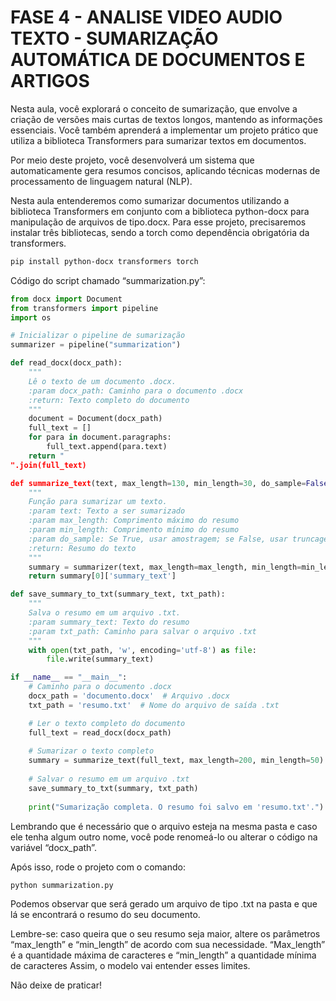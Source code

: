 # FASE 4 - ANALISE VIDEO AUDIO TEXTO - SUMARIZAÇÃO AUTOMÁTICA DE DOCUMENTOS E ARTIGOS

Nesta aula, você explorará o conceito de sumarização, que envolve a criação de versões mais curtas de textos longos, mantendo as informações essenciais. Você também aprenderá a implementar um projeto prático que utiliza a biblioteca Transformers para sumarizar textos em documentos. 

Por meio  deste projeto, você desenvolverá um sistema que automaticamente gera resumos concisos, aplicando técnicas modernas de processamento de linguagem natural (NLP).
            
Nesta aula entenderemos como sumarizar documentos utilizando a biblioteca Transformers em conjunto com a biblioteca python-docx para manipulação de arquivos de tipo.docx. Para esse projeto, precisaremos instalar três bibliotecas, sendo a torch como dependência obrigatória da transformers.

```sh
pip install python-docx transformers torch
```

Código do script chamado “summarization.py”:

```python
from docx import Document
from transformers import pipeline
import os

# Inicializar o pipeline de sumarização
summarizer = pipeline("summarization")

def read_docx(docx_path):
    """
    Lê o texto de um documento .docx.
    :param docx_path: Caminho para o documento .docx
    :return: Texto completo do documento
    """
    document = Document(docx_path)
    full_text = []
    for para in document.paragraphs:
        full_text.append(para.text)
    return "
".join(full_text)

def summarize_text(text, max_length=130, min_length=30, do_sample=False):
    """
    Função para sumarizar um texto.
    :param text: Texto a ser sumarizado
    :param max_length: Comprimento máximo do resumo
    :param min_length: Comprimento mínimo do resumo
    :param do_sample: Se True, usar amostragem; se False, usar truncagem
    :return: Resumo do texto
    """
    summary = summarizer(text, max_length=max_length, min_length=min_length, do_sample=do_sample)
    return summary[0]['summary_text']

def save_summary_to_txt(summary_text, txt_path):
    """
    Salva o resumo em um arquivo .txt.
    :param summary_text: Texto do resumo
    :param txt_path: Caminho para salvar o arquivo .txt
    """
    with open(txt_path, 'w', encoding='utf-8') as file:
        file.write(summary_text)

if __name__ == "__main__":
    # Caminho para o documento .docx
    docx_path = 'documento.docx'  # Arquivo .docx
    txt_path = 'resumo.txt'  # Nome do arquivo de saída .txt

    # Ler o texto completo do documento
    full_text = read_docx(docx_path)
    
    # Sumarizar o texto completo
    summary = summarize_text(full_text, max_length=200, min_length=50)
    
    # Salvar o resumo em um arquivo .txt
    save_summary_to_txt(summary, txt_path)
    
    print("Sumarização completa. O resumo foi salvo em 'resumo.txt'.")
```

Lembrando que é necessário que o arquivo esteja na mesma pasta e caso ele tenha algum outro nome, você pode renomeá-lo ou alterar o código na variável “docx_path”.

Após isso, rode o projeto com o comando:

```sh
python summarization.py
```

Podemos observar que será gerado um arquivo de tipo .txt na pasta e que lá se encontrará o resumo do seu documento.
        
Lembre-se: caso queira que o seu resumo seja maior, altere os parâmetros “max_length” e “min_length” de acordo com sua necessidade. “Max_length” é a quantidade máxima de caracteres e “min_length” a quantidade mínima de caracteres Assim, o modelo vai entender esses limites.
        
Não deixe de praticar!
            